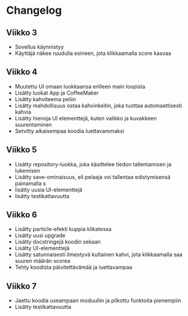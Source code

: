 # Changelog

## Viikko 3
- Sovellus käynnistyy
- Käyttäjä näkee ruudulla esineen, jota klikkaamalla score kasvaa

## Viikko 4
- Muutettu UI omaan luokkaansa erilleen main loopista
- Lisätty luokat App ja CoffeeMaker
- Lisätty kahviteema peliin
- Lisätty mahdollisuus ostaa kahvinkeitin, joka tuottaa automaattisesti kahvia
- Lisätty hienoja UI elementtejä, kuten valikko ja kuvakkeen suurentaminen
- Setvitty aikaisempaa koodia luettavammaksi

## Viikko 5
- Lisätty repository-luokka, joka käsittelee tiedon tallentamisen ja lukemisen
- Lisätty save-ominaisuus, eli pelaaja voi tallentaa edistymisensä painamalla s
- lisätty uusia UI-elementtejä
- lisätty testikattavuutta

## Viikko 6
- Lisätty particle-efekti kuppia klikatessa
- Lisätty uusi upgrade
- Lisätty docstringejä koodin sekaan
- Lisätty UI-elementtejä
- Lisätty satunnaisesti ilmestyvä kultainen kahvi, jota klikkaamalla saa suuren määrän scorea
- Tehty koodista päivitettävämää ja luettavampaa

## Viikko 7
- Jaettu koodia useampaan moduuliin ja pilkottu funktoita pienempiin
- Lisätty testikattavuutta
